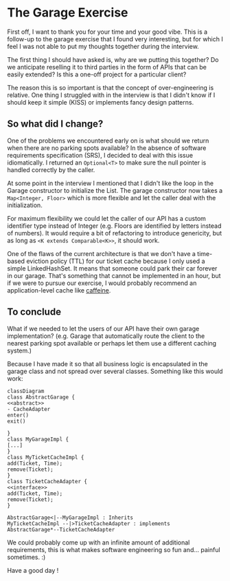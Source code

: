 # The Garage Exercise

First off, I want to thank you for your time and your good vibe.
This is a follow-up to the garage exercise that I found very interesting, but for which I feel I was not able to put my thoughts together during the interview.

The first thing I should have asked is, why are we putting this together? Do we anticipate reselling it to third parties in the form of APIs that can be easily extended? Is this a one-off project for a particular client?

The reason this is so important is that the concept of over-engineering is relative. One thing I struggled with in the interview is that I didn't know if I should keep it simple (KISS) or implements fancy design patterns.

## So what did I change?
One of the problems we encountered early on is what should we return when there are no parking spots available? In the absence of software requirements specification (SRS), I decided to deal with this issue idiomatically. I returned an `Optional<T>` to make sure the null pointer is handled correctly by the caller.

At some point in the interview I mentioned that I didn't like the loop in the Garage constructor to initialize the List<Floor>. The garage constructor now takes a `Map<Integer, Floor>` which is more flexible and let the caller deal with the initialization. 

For maximum flexibility we could let the caller of our API has a custom identifier type instead of Integer (e.g. Floors are identified by letters instead of numbers). It would require a bit of refactoring to introduce genericity, but as long as `<K extends Comparable<K>>`, it should work.

One of the flaws of the current architecture is that we don't have a time-based eviction policy (TTL) for our ticket cache because I only used a simple LinkedHashSet. It means that someone could park their car forever in our garage. That's something that cannot be implemented in an hour, but if we were to pursue our exercise, I would probably recommend an application-level cache like [caffeine](https://github.com/ben-manes/caffeine).
 
 ## To conclude
 What if we needed to let the users of our API have their own garage implementation? (e.g.  Garage that automatically route the client to the nearest parking spot available or perhaps let them use a different caching system.)

Because I have made it so that all business logic is encapsulated in the garage class and not spread over several classes. Something like this would work:

```mermaid
classDiagram
class AbstractGarage {
<<abstract>>
- CacheAdapter
enter()
exit()

}
class MyGarageImpl {
[...]
}
class MyTicketCacheImpl {
add(Ticket, Time);
remove(Ticket);
}
class TicketCacheAdapter {
<<interface>>
add(Ticket, Time);
remove(Ticket);
}

AbstractGarage<|--MyGarageImpl : Inherits
MyTicketCacheImpl --|>TicketCacheAdapter : implements
AbstractGarage*--TicketCacheAdapter
```

We could probably come up with an infinite amount of additional requirements, this is what makes software engineering so fun and... painful sometimes. :)

Have a good day !


